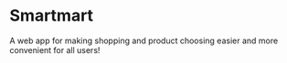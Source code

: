 # Smartmart
A web app for making shopping and product choosing easier and more convenient for all users!
